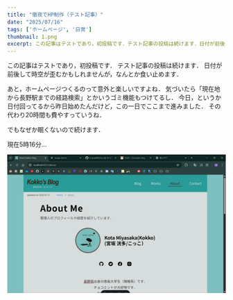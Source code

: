 ```yaml
---
title: "徹夜でHP制作（テスト記事）"
date: "2025/07/16"
tags: ['ホームページ', '日常']
thumbnail: 1.png
excerpt: この記事はテストであり，初投稿です．テスト記事の投稿は続けます．日付が前後して時空が歪むかもしれませんが，なんとか食い止めます．
---
```


この記事はテストであり，初投稿です．
テスト記事の投稿は続けます．
日付が前後して時空が歪むかもしれませんが，なんとか食い止めます．

あと，ホームページつくるのって意外と楽しいですよね．
気づいたら「現在地から長野駅までの経路検索」とかいうゴミ機能もつけてるし．
今日，というか日付回ってるから昨日始めたんだけど，この一日でここまで進みました．
その代わり20時間も費やすっていうね．

でもなぜか眠くないので続けます．

現在5時16分...

![](1.png)